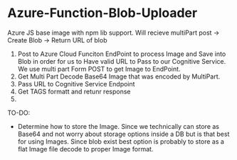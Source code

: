 # Azure-Function-Blob-Uploader
Azure JS base image with npm lib support. Will recieve multiPart post -> Create Blob -> Return URL of blob

1. Post to Azure Cloud Funciton EndPoint to process Image and Save into Blob in order for us to Have valid URL to Pass to our Cognitive Service. We use multi part Form POST to get Image to EndPoint.
2. Get Multi Part Decode Base64 Image that was encoded by MultiPart. 
3. Pass URL to Cognitive Service Endpoint
4. Get TAGS formatt and retunr response
5.

TO-DO:
- Determine how to store the Image. Since we technically can store as Base64 and not worry about storage options inside a DB but is that best for using Images. Since blob exist best option is probably to store as a flat Image file decode to proper Image format.
